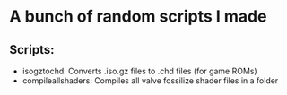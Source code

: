 # A bunch of random scripts I made

## Scripts:
- isogztochd: Converts .iso.gz files to .chd files (for game ROMs)
- compileallshaders: Compiles all valve fossilize shader files in a folder
